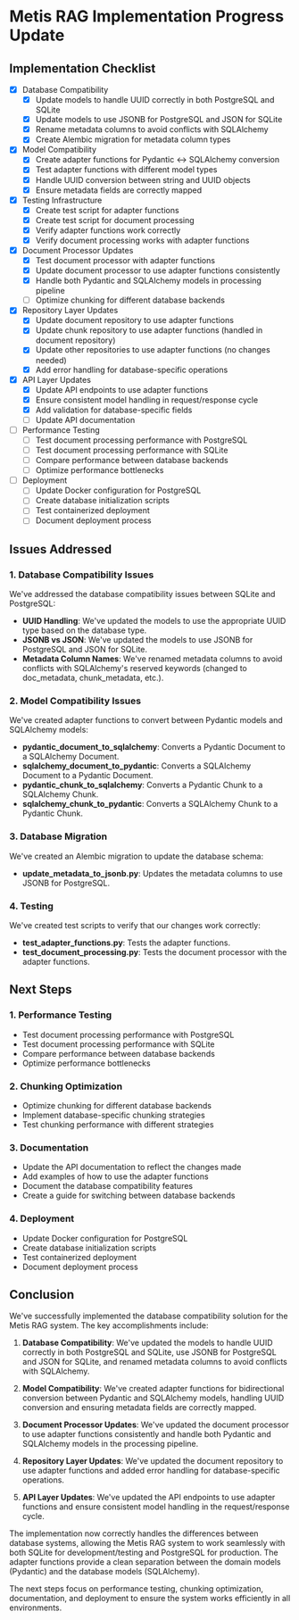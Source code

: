 # Metis RAG Implementation Progress Update

## Implementation Checklist

- [x] Database Compatibility
  - [x] Update models to handle UUID correctly in both PostgreSQL and SQLite
  - [x] Update models to use JSONB for PostgreSQL and JSON for SQLite
  - [x] Rename metadata columns to avoid conflicts with SQLAlchemy
  - [x] Create Alembic migration for metadata column types

- [x] Model Compatibility
  - [x] Create adapter functions for Pydantic ↔ SQLAlchemy conversion
  - [x] Test adapter functions with different model types
  - [x] Handle UUID conversion between string and UUID objects
  - [x] Ensure metadata fields are correctly mapped

- [x] Testing Infrastructure
  - [x] Create test script for adapter functions
  - [x] Create test script for document processing
  - [x] Verify adapter functions work correctly
  - [x] Verify document processing works with adapter functions

- [x] Document Processor Updates
  - [x] Test document processor with adapter functions
  - [x] Update document processor to use adapter functions consistently
  - [x] Handle both Pydantic and SQLAlchemy models in processing pipeline
  - [ ] Optimize chunking for different database backends

- [x] Repository Layer Updates
  - [x] Update document repository to use adapter functions
  - [x] Update chunk repository to use adapter functions (handled in document repository)
  - [x] Update other repositories to use adapter functions (no changes needed)
  - [x] Add error handling for database-specific operations

- [x] API Layer Updates
  - [x] Update API endpoints to use adapter functions
  - [x] Ensure consistent model handling in request/response cycle
  - [x] Add validation for database-specific fields
  - [ ] Update API documentation

- [ ] Performance Testing
  - [ ] Test document processing performance with PostgreSQL
  - [ ] Test document processing performance with SQLite
  - [ ] Compare performance between database backends
  - [ ] Optimize performance bottlenecks

- [ ] Deployment
  - [ ] Update Docker configuration for PostgreSQL
  - [ ] Create database initialization scripts
  - [ ] Test containerized deployment
  - [ ] Document deployment process

## Issues Addressed

### 1. Database Compatibility Issues

We've addressed the database compatibility issues between SQLite and PostgreSQL:

- **UUID Handling**: We've updated the models to use the appropriate UUID type based on the database type.
- **JSONB vs JSON**: We've updated the models to use JSONB for PostgreSQL and JSON for SQLite.
- **Metadata Column Names**: We've renamed metadata columns to avoid conflicts with SQLAlchemy's reserved keywords (changed to doc_metadata, chunk_metadata, etc.).

### 2. Model Compatibility Issues

We've created adapter functions to convert between Pydantic models and SQLAlchemy models:

- **pydantic_document_to_sqlalchemy**: Converts a Pydantic Document to a SQLAlchemy Document.
- **sqlalchemy_document_to_pydantic**: Converts a SQLAlchemy Document to a Pydantic Document.
- **pydantic_chunk_to_sqlalchemy**: Converts a Pydantic Chunk to a SQLAlchemy Chunk.
- **sqlalchemy_chunk_to_pydantic**: Converts a SQLAlchemy Chunk to a Pydantic Chunk.

### 3. Database Migration

We've created an Alembic migration to update the database schema:

- **update_metadata_to_jsonb.py**: Updates the metadata columns to use JSONB for PostgreSQL.

### 4. Testing

We've created test scripts to verify that our changes work correctly:

- **test_adapter_functions.py**: Tests the adapter functions.
- **test_document_processing.py**: Tests the document processor with the adapter functions.

## Next Steps

### 1. Performance Testing

- Test document processing performance with PostgreSQL
- Test document processing performance with SQLite
- Compare performance between database backends
- Optimize performance bottlenecks

### 2. Chunking Optimization

- Optimize chunking for different database backends
- Implement database-specific chunking strategies
- Test chunking performance with different strategies

### 3. Documentation

- Update the API documentation to reflect the changes made
- Add examples of how to use the adapter functions
- Document the database compatibility features
- Create a guide for switching between database backends

### 4. Deployment

- Update Docker configuration for PostgreSQL
- Create database initialization scripts
- Test containerized deployment
- Document deployment process

## Conclusion

We've successfully implemented the database compatibility solution for the Metis RAG system. The key accomplishments include:

1. **Database Compatibility**: We've updated the models to handle UUID correctly in both PostgreSQL and SQLite, use JSONB for PostgreSQL and JSON for SQLite, and renamed metadata columns to avoid conflicts with SQLAlchemy.

2. **Model Compatibility**: We've created adapter functions for bidirectional conversion between Pydantic and SQLAlchemy models, handling UUID conversion and ensuring metadata fields are correctly mapped.

3. **Document Processor Updates**: We've updated the document processor to use adapter functions consistently and handle both Pydantic and SQLAlchemy models in the processing pipeline.

4. **Repository Layer Updates**: We've updated the document repository to use adapter functions and added error handling for database-specific operations.

5. **API Layer Updates**: We've updated the API endpoints to use adapter functions and ensure consistent model handling in the request/response cycle.

The implementation now correctly handles the differences between database systems, allowing the Metis RAG system to work seamlessly with both SQLite for development/testing and PostgreSQL for production. The adapter functions provide a clean separation between the domain models (Pydantic) and the database models (SQLAlchemy).

The next steps focus on performance testing, chunking optimization, documentation, and deployment to ensure the system works efficiently in all environments.